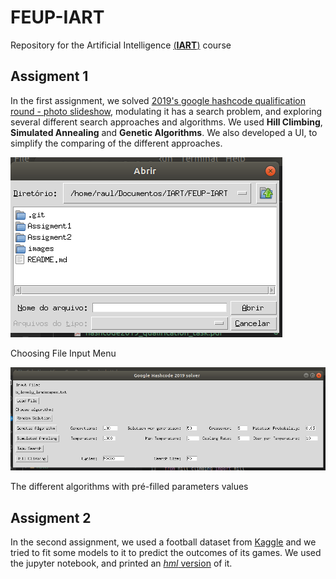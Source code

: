 # FEUP-IART

Repository for the Artificial Intelligence [(**IART**)](https://sigarra.up.pt/feup/pt/UCURR_GERAL.FICHA_UC_VIEW?pv_ocorrencia_id=436449) course

## Assigment 1

In the first assignment, we solved [2019's google hashcode qualification round - photo slideshow](https://github.com/raulviana/FEUP-IART/blob/master/Assigment1/assets/hashcode2019_qualification_task.pdf), modulating it has a search problem, and exploring several different search approaches and algorithms.
We used **Hill Climbing**, **Simulated Annealing** and **Genetic Algorithms**.
We also developed a UI, to simplify the comparing of the different approaches.


![Choosing file Menu](https://github.com/raulviana/FEUP-IART/blob/master/images/creenshot2.png)

Choosing File Input Menu


![Algorithms Menu](https://github.com/raulviana/FEUP-IART/blob/master/images/screnshot1.png)

The different algorithms with pré-filled parameters values 

## Assigment 2

In the second assignment, we used a football dataset from [Kaggle](https://www.kaggle.com/hugomathien/soccer) and we tried to fit some models to it to predict the outcomes of its games. 
We used the jupyter notebook, and printed an [*hml* version](https://github.com/raulviana/FEUP-IART/blob/master/Assigment2/delivery/IART-MachineLearning.html) of it. 
